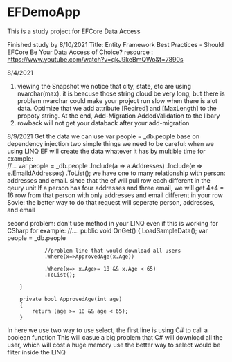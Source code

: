 # EFDemoApp
This is a study project for EFCore Data Access

Finished study by 8/10/2021
Title: Entity Framework Best Practices - Should EFCore Be Your Data Access of Choice?
resource : https://www.youtube.com/watch?v=qkJ9keBmQWo&t=7890s

8/4/2021
1. viewing the Snapshot we notice that city, state, etc are using nvarchar(max).
it is beacuse those string cloud be very long, but there is problem nvarchar could make your project run slow when there is alot data.
Optimize that we add attribute [Reqired] and [MaxLength] to the propoty string.
At the end, Add-Migration AddedValidation to the libary
2. rowback will not get your databack after your add-migration

8/9/2021
Get the data we can use var people = _db.people base on dependency injection
two simple things we need to be careful:
  when we using LINQ EF will create the data whatever it has by multible time 
  for example:  
          //...
            var people = _db.people
                .Include(a => a.Addresses)
                .Include(e => e.EmaildAddresses)
                .ToList();
  we have one to many relationship with person: addresses and email.
  since that the ef will pull row each different in the qeury unit
  If a person has four addresses and three email, we will get 4*4 = 16 row from 
  that person with only addresses and email different in your row
 Sovle: 
  the better way to do that request will seperate person, addresses, and email
 
 second problem:
 don't use method in your LINQ even if this is working for CSharp
 for example:
 //....
 public void OnGet()
        {
            LoadSampleData();
            var people = _db.people
            
                //problem line that would download all users
                .Where(x=>ApprovedAge(x.Age))
                
                .Where(x=> x.Age>= 18 && x.Age < 65)
                .ToList();

        }

        private bool ApprovedAge(int age)
        {
            return (age >= 18 && age < 65);
        }
  In here we use two way to use select, the first line is using C# to call a boolean function
  This will casue a big problem that C# will download all the user, which will cost a huge memory use 
  the better way to select would be fliter inside the LINQ
